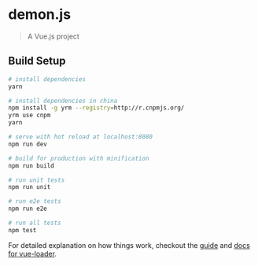 # demon.js

> A Vue.js project

## Build Setup

``` bash
# install dependencies
yarn

# install dependencies in china
npm install -g yrm --registry=http://r.cnpmjs.org/
yrm use cnpm
yarn

# serve with hot reload at localhost:8080
npm run dev

# build for production with minification
npm run build

# run unit tests
npm run unit

# run e2e tests
npm run e2e

# run all tests
npm test
```

For detailed explanation on how things work, checkout the [guide](http://vuejs-templates.github.io/webpack/) and [docs for vue-loader](http://vuejs.github.io/vue-loader).
